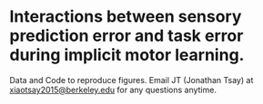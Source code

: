 # Interactions between sensory prediction error and task error during implicit motor learning.
Data and Code to reproduce figures. Email JT (Jonathan Tsay) at xiaotsay2015@berkeley.edu for any questions anytime.  


